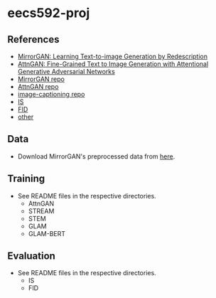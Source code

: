 # eecs592-proj

## References

- [MirrorGAN: Learning Text-to-image Generation by Redescription](https://arxiv.org/abs/1903.05854)
- [AttnGAN: Fine-Grained Text to Image Generation with Attentional Generative Adversarial Networks](http://openaccess.thecvf.com/content_cvpr_2018/papers/Xu_AttnGAN_Fine-Grained_Text_CVPR_2018_paper.pdf)
- [MirrorGAN repo](https://github.com/qiaott/MirrorGAN)
- [AttnGAN repo](https://github.com/taoxugit/AttnGAN)
- [image-captioning repo](https://github.com/yunjey/pytorch-tutorial/tree/master/tutorials/03-advanced/image_captioning)
- [IS](https://github.com/sbarratt/inception-score-pytorch)
- [FID](https://github.com/mseitzer/pytorch-fid)
- [other](https://github.com/lzyang2000/cs194FinalProject)

## Data

- Download MirrorGAN's preprocessed data from [here](https://drive.google.com/file/d/1CuW5ognTSkNbyx9TWoUFrgwqxZNk1cl0/view?usp=sharing).

## Training

- See README files in the respective directories.
  - AttnGAN
  - STREAM
  - STEM
  - GLAM
  - GLAM-BERT

## Evaluation

- See README files in the respective directories.
  - IS
  - FID